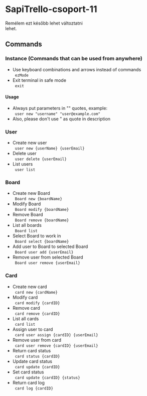 # SapiTrello-csoport-11
Remélem ezt később lehet változtatni  
lehet.

## Commands
### Instance (Commands that can be used from anywhere)  
* Use keyboard combinations and arrows instead of commands  
	` ezMode`  
* Exit terminal in safe mode  
	` exit`  
	
#### Usage
* Always put parameters in "" quotes, example:  
	` user new "username" "user@example.com"`  
* Also, please don't use " as quote in description  

### User
* Create new user  
	` user new {userName} {userEmail}`  
* Delete user  
	` user delete {userEmail}`  
* List users  
	` user list`  

### Board  
* Create new Board  
	` Board new {boardName}`  
* Modify Board  
	` Board modify {boardName}`  
* Remove Board  
	` Board remove {boardName}`  
* List all boards  
	` Board list`  
* Select Board to work in  
	` Board select {boardName}`  
* Add user to Board to selected Board  
	` Board user add {userEmail}`  
* Remove user from selected Board  
	` Board user remove {userEmail}`  

### Card  
* Create new card  
	` card new {cardName}`  
* Modify card  
	` card modify {cardID}`  
* Remove card  
	` card remove {cardID}`  
* List all cards  
	` card list`  
* Assign user to card  
	` card user assign {cardID} {userEmail}`  
* Remove user from card  
	` card user remove {cardID} {userEmail}`  
* Return card status  
	` card status {cardID}`  
* Update card status  
	` card update {cardID}`  
* Set card status  
	` card update {cardID} {status}`  
* Return card log  
	` card log {cardID}`  
